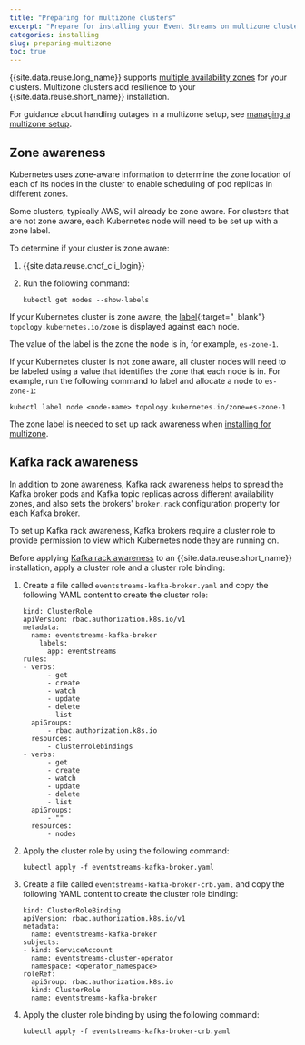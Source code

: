```yaml
---
title: "Preparing for multizone clusters"
excerpt: "Prepare for installing your Event Streams on multizone clusters."
categories: installing
slug: preparing-multizone
toc: true
---
```


{{site.data.reuse.long_name}} supports [multiple availability zones](../planning/#multiple-availability-zones) for your clusters. Multizone clusters add resilience to your {{site.data.reuse.short_name}} installation.

For guidance about handling outages in a multizone setup, see [managing a multizone setup](../../administering/managing-multizone/).

## Zone awareness

Kubernetes uses zone-aware information to determine the zone location of each of its nodes in the cluster to enable scheduling of pod replicas in different zones.

Some clusters, typically AWS, will already be zone aware. For clusters that are not zone aware, each Kubernetes node will need to be set up with a zone label.

To determine if your cluster is zone aware:

1. {{site.data.reuse.cncf_cli_login}}
2. Run the following command:

   `kubectl get nodes --show-labels`

If your Kubernetes cluster is zone aware, the [label](https://kubernetes.io/docs/reference/kubernetes-api/labels-annotations-taints/){:target="_blank"} `topology.kubernetes.io/zone` is displayed against each node.
 
The value of the label is the zone the node is in, for example, `es-zone-1`.

If your Kubernetes cluster is not zone aware, all cluster nodes will need to be labeled using a value that identifies the zone that each node is in. For example, run the following command to label and allocate a node to `es-zone-1`:

   `kubectl label node <node-name> topology.kubernetes.io/zone=es-zone-1`

The zone label is needed to set up rack awareness when [installing for multizone](../configuring/#applying-kafka-rack-awareness).


## Kafka rack awareness

In addition to zone awareness, Kafka rack awareness helps to spread the Kafka broker pods and Kafka topic replicas across different availability zones, and also sets the brokers' `broker.rack` configuration property for each Kafka broker.

To set up Kafka rack awareness, Kafka brokers require a cluster role to provide permission to view which Kubernetes node they are running on.

Before applying [Kafka rack awareness](../configuring/#applying-kafka-rack-awareness) to an {{site.data.reuse.short_name}} installation, apply a cluster role and a cluster role binding:

1. Create a file called `eventstreams-kafka-broker.yaml` and copy the following YAML content to create the cluster role:

   ```
   kind: ClusterRole
   apiVersion: rbac.authorization.k8s.io/v1
   metadata:
     name: eventstreams-kafka-broker
       labels:
         app: eventstreams
   rules:
   - verbs:
         - get
         - create
         - watch
         - update
         - delete
         - list
     apiGroups:
         - rbac.authorization.k8s.io
     resources:
         - clusterrolebindings
   - verbs:
         - get
         - create
         - watch
         - update
         - delete
         - list
     apiGroups:
         - ""
     resources:
         - nodes
      ```
2. Apply the cluster role by using the following command:

   `kubectl apply -f eventstreams-kafka-broker.yaml`

3. Create a file called `eventstreams-kafka-broker-crb.yaml` and copy the following YAML content to create the cluster role binding:

   ```
   kind: ClusterRoleBinding
   apiVersion: rbac.authorization.k8s.io/v1
   metadata:
     name: eventstreams-kafka-broker
   subjects:
   - kind: ServiceAccount
     name: eventstreams-cluster-operator
     namespace: <operator_namespace>
   roleRef:
     apiGroup: rbac.authorization.k8s.io
     kind: ClusterRole
     name: eventstreams-kafka-broker
   ```

4. Apply the cluster role  binding by using the following command:

   `kubectl apply -f eventstreams-kafka-broker-crb.yaml`
